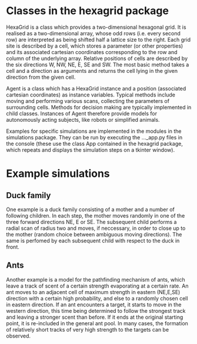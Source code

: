 # Classes in the hexagrid package

HexaGrid is a class which provides a two-dimensional hexagonal grid. It is realised as a two-dimensional array, whose odd rows (i.e. every second row) are interpreted as being shifted half a lattice size to the right. Each grid site is described by a cell, which stores a parameter (or other properties) and its associated cartesian coordinates corresponding to the row and column of the underlying array. Relative positions of cells are described by the six directions W, NW, NE, E, SE and SW. The most basic method takes a cell and a direction as arguments and returns the cell lying in the given direction from the given cell.

Agent is a class which has a HexaGrid instance and a position (associated cartesian coordinates) as instance variables. Typical methods include moving and performing various scans, collecting the parameters of surrounding cells. Methods for decision making are typically implemented in child classes. Instances of Agent therefore provide models for autonomously acting subjects, like robots or simplified animals. 

Examples for specific simulations are implemented in the modules in the simulations package. They can be run by executing the ...\_app.py files in the console (these use the class App contained in the hexagrid package, which repeats and displays the simulation steps on a tkinter window).

# Example simulations

## Duck family
One example is a duck family consisting of a mother and a number of following children. In each step, the mother moves randomly in one of the three forward directions NE, E or SE. The subsequent child performs a radial scan of radius two and moves, if neccessary, in order to close up to the mother (random choice between ambiguous moving directions). The same is perfomed by each subsequent child with respect to the duck in front.

## Ants
Another example is a model for the pathfinding mechanism of ants, which leave a track of scent of a certain strength evaporating at a certain rate. An ant moves to an adjacent cell of maximum strength in eastern (NE,E,SE) direction with a certain high probability, and else to a randomly chosen cell in eastern direction. If an ant encounters a target, it starts to move in the western direction, this time being determined to follow the strongest track and leaving a stronger scent than before. If it ends at the original starting point, it is re-included in the general ant pool. In many cases, the formation of relatively short tracks of very high strength to the targets can be observed.
